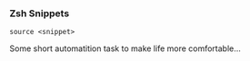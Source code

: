 ### Zsh Snippets

```source <snippet>```

Some short automatition task to make life more comfortable...
